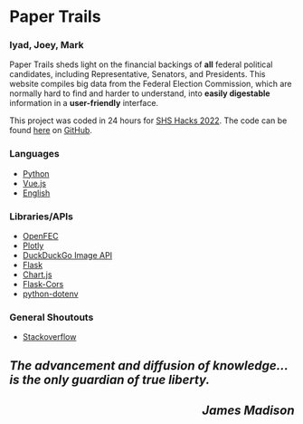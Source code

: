 # Paper Trails
### Iyad, Joey, Mark
Paper Trails sheds light on the financial backings of **all** federal political candidates, including Representative, Senators, and Presidents. This website compiles big data from the Federal Election Commission, which are normally hard to find and harder to understand, into **easily digestable** information in a **user-friendly** interface.

This project was coded in 24 hours for [SHS Hacks 2022](https://shshacks.io/). The code can be found [here](https://github.com/JosephShepin/shs-hacks-2022) on [GitHub](https://github.com/).

### Languages
- [Python](https://www.python.org/)
- [Vue.js](https://vuejs.org/)
- [English](https://en.wikipedia.org/wiki/English_language)
### Libraries/APIs
- [OpenFEC](https://api.open.fec.gov/)
- [Plotly](https://plotly.com/graphing-libraries/)
- [DuckDuckGo Image API](https://github.com/deepanprabhu/duckduckgo-images-api)
- [Flask](https://flask.palletsprojects.com/en/2.1.x/)
- [Chart.js](https://www.chartjs.org/)
- [Flask-Cors](https://pypi.org/project/Flask-Cors/)
- [python-dotenv](https://pypi.org/project/python-dotenv/)
### General Shoutouts
- [Stackoverflow](https://stackoverflow.com/)

## __*The advancement and diffusion of knowledge…is the only guardian of true liberty.*__
<div style="text-align: right"><em><h2>James Madison</h2></em></div>